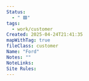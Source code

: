 ```yaml
---
Status:
  - " 🟩"
tags:
  - work/customer
Created: 2025-04-24T21:41:35
mapWithTag: true
fileClass: customer
Name: "Ford"
Notes: ""
NoteLinks: 
Site Rules:
---
```


